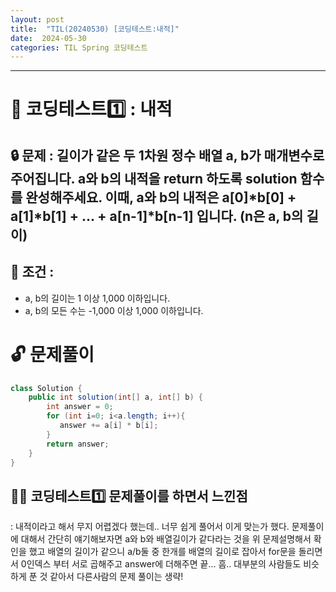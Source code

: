 ```yaml
---
layout: post
title:  "TIL(20240530) [코딩테스트:내적]"
date:  2024-05-30
categories: TIL Spring 코딩테스트
---
```



---------------------------------------------------------------------

# 📌 코딩테스트1️⃣ : 내적

## 🔒 문제 : 길이가 같은 두 1차원 정수 배열 a, b가 매개변수로 주어집니다. a와 b의 내적을 return 하도록 solution 함수를 완성해주세요. 이때, a와 b의 내적은 a[0]*b[0] + a[1]*b[1] + ... + a[n-1]*b[n-1] 입니다. (n은 a, b의 길이)

## 🚫 조건 : 
- a, b의 길이는 1 이상 1,000 이하입니다.
- a, b의 모든 수는 -1,000 이상 1,000 이하입니다.

# 🔓 문제풀이

```java
class Solution {
    public int solution(int[] a, int[] b) {
        int answer = 0;
        for (int i=0; i<a.length; i++){
           answer += a[i] * b[i];
        }
        return answer;
    }
}
```

## 🤷‍♀️ 코딩테스트1️⃣ 문제풀이를 하면서 느낀점
: 내적이라고 해서 무지 어렵겠다 했는데.. 너무 쉽게 풀어서 이게 맞는가 했다. 
문제풀이에 대해서 간단히 얘기해보자면 a와 b와 배열길이가 같다라는 것을 위 문제설명해서 확인을 했고
배열의 길이가 같으니 a/b둘 중 한개를 배열의 길이로 잡아서 for문을 돌리면서 0인덱스 부터 서로 곱해주고 
answer에 더해주면 끝... 흠.. 대부분의 사람들도 비슷하게 푼 것 같아서 다른사람의 문제 풀이는 생략!




